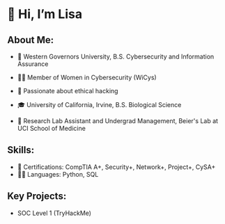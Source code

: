# 👋 Hi, I’m Lisa
## About Me:
- 🏫 Western Governors University, B.S. Cybersecurity and Information Assurance
- 🕵️‍♀️ Member of Women in Cybersecurity (WiCys)
- 💙 Passionate about ethical hacking

- 🎓 University of California, Irvine, B.S. Biological Science
- 🔬 Research Lab Assistant and Undergrad Management, Beier's Lab at UCI School of Medicine


## Skills:
- 📃 Certifications: CompTIA A+, Security+, Network+, Project+, CySA+
- 🧑‍💻 Languages: Python, SQL

## Key Projects:
- SOC Level 1 (TryHackMe)
  
